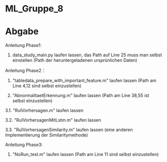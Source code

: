 # ML_Gruppe_8
Abgabe
=======

Anleitung Phase1:

1. data_study_main.py laufen lassen, das Path auf Line 25 muss man selbst einstellen (Path der heruntergeladenen ursprünlichen Daten)



Anleitung Phase2：

1. "tabledata_prepare_with_important_feature.m" laufen lassen (Path am Line 4,12 sind selbst einzustellen)

2. "AbnormalitaetErkennung.m" laufen lassen (Path am Line 38,55 ist selbst einzustellen)

3.1. "RulVorhersagen.m" laufen lassen 

3.2. "RulVorhersagenMitLstm.m" laufen lassen

3.3. "RulVorhersagenSimilarity.m" laufen lassen (eine anderen Implementierung der Similaritymethode)

Anleitung Phase3:

1. "NoRun_test.m" laufen lassen (Path am Line 11 sind selbst einzustellen)

